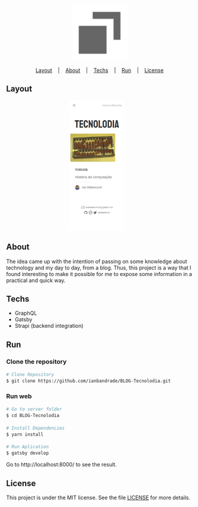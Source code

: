 <div align="center">
  <img width="150px" alt="Logo" src="./src/images/icon.svg"/>
</div>

<p align="center">
  <a href="#layout">Layout</a>
  &nbsp;&nbsp;&nbsp;|&nbsp;&nbsp;&nbsp;
  <a href="#about">About</a>
   &nbsp;&nbsp;&nbsp;|&nbsp;&nbsp;&nbsp;
  <a href="#techs">Techs</a>
  &nbsp;&nbsp;&nbsp;|&nbsp;&nbsp;&nbsp;
  <a href="#run">Run</a>
  &nbsp;&nbsp;&nbsp;|&nbsp;&nbsp;&nbsp;
  <a href="#license">License</a>
</p>

## Layout

<div align="center">
  <img height="350px" alt="Landing desktop" src="./assets/images/home.png">
    &nbsp;&nbsp;&nbsp;

</div>

## About

The idea came up with the intention of passing on some knowledge about technology and my day to day, from a blog. Thus, this project is a way that I found interesting to make it possible for me to expose some information in a practical and quick way.

## Techs

- GraphQL
- Gatsby
- Strapi (backend integration)

## Run

### Clone the repository

```bash
# Clone Repository
$ git clone https://github.com/ianbandrade/BLOG-Tecnolodia.git
```

### Run web

```bash
# Go to server folder
$ cd BLOG-Tecnolodia

# Install Dependencies
$ yarn install

# Run Aplication
$ gatsby develop
```

Go to http://localhost:8000/ to see the result.

## License

This project is under the MIT license. See the file [LICENSE](LICENSE) for more details.
